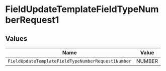 # FieldUpdateTemplateFieldTypeNumberRequest1


## Values

| Name                                               | Value                                              |
| -------------------------------------------------- | -------------------------------------------------- |
| `FieldUpdateTemplateFieldTypeNumberRequest1Number` | NUMBER                                             |